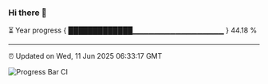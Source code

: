 ### Hi there 👋

⏳ Year progress { █████████████▁▁▁▁▁▁▁▁▁▁▁▁▁▁▁▁▁ } 44.18 %

---

⏰ Updated on Wed, 11 Jun 2025 06:33:17 GMT

![Progress Bar CI](https://github.com/liununu/liununu/workflows/Progress%20Bar%20CI/badge.svg)
